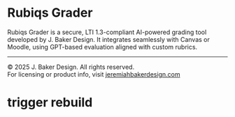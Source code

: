 # Rubiqs Grader

Rubiqs Grader is a secure, LTI 1.3-compliant AI-powered grading tool developed by J. Baker Design. It integrates seamlessly with Canvas or Moodle, using GPT-based evaluation aligned with custom rubrics.

---

© 2025 J. Baker Design. All rights reserved.  
For licensing or product info, visit [jeremiahbakerdesign.com](https://jeremiahbakerdesign.com)
# trigger rebuild
